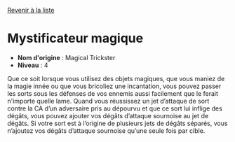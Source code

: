 [Revenir à la liste](..)

# Mystificateur magique

 * **Nom d'origine** : Magical Trickster
 * **Niveau** : 4


<p>Que ce soit lorsque vous utilisez des objets magiques, que vous maniez de la magie innée ou que vous bricoliez une incantation, vous pouvez passer les sorts sous les défenses de vos ennemis aussi facilement que le ferait n'importe quelle lame. Quand vous réussissez un jet d’attaque de sort contre la CA d’un adversaire pris au dépourvu et que ce sort lui inflige des dégâts, vous pouvez ajouter vos dégâts d’attaque sournoise au jet de dégâts. Si votre sort est à l’origine de plusieurs jets de dégâts séparés, vous n’ajoutez vos dégâts d’attaque sournoise qu’une seule fois par cible.</p>